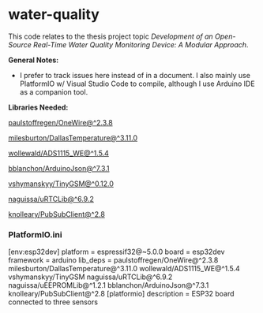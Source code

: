 # water-quality
 
 This code relates to the thesis project topic _Development of an Open-Source Real-Time Water Quality Monitoring Device: A Modular Approach_.

 **General Notes:**

 - I prefer to track issues here instead of in a document. I also mainly use PlatformIO w/ Visual Studio Code to compile,
 although I use Arduino IDE as a companion tool.

**Libraries Needed:**
	
 [paulstoffregen/OneWire@^2.3.8](https://registry.platformio.org/libraries/paulstoffregen/OneWire)
 
 [milesburton/DallasTemperature@^3.11.0](https://registry.platformio.org/libraries/milesburton/DallasTemperature)
	
 [wollewald/ADS1115_WE@^1.5.4](https://registry.platformio.org/libraries/wollewald/ADS1115_WE)
 
 [bblanchon/ArduinoJson@^7.3.1](https://registry.platformio.org/libraries/bblanchon/ArduinoJson)

 [vshymanskyy/TinyGSM@^0.12.0](https://registry.platformio.org/libraries/vshymanskyy/TinyGSM)

 [naguissa/uRTCLib@^6.9.2](https://registry.platformio.org/libraries/naguissa/uRTCLib/installation)

 [knolleary/PubSubClient@^2.8](https://registry.platformio.org/libraries/knolleary/PubSubClient/installation)


### PlatformIO.ini

[env:esp32dev]
platform = espressif32@~5.0.0
board = esp32dev
framework = arduino
lib_deps = 
	paulstoffregen/OneWire@^2.3.8
	milesburton/DallasTemperature@^3.11.0
	wollewald/ADS1115_WE@^1.5.4
	vshymanskyy/TinyGSM
	naguissa/uRTCLib@^6.9.2
	naguissa/uEEPROMLib@^1.2.1
	bblanchon/ArduinoJson@^7.3.1
	knolleary/PubSubClient@^2.8
[platformio]
description = ESP32 board connected to three sensors
 
